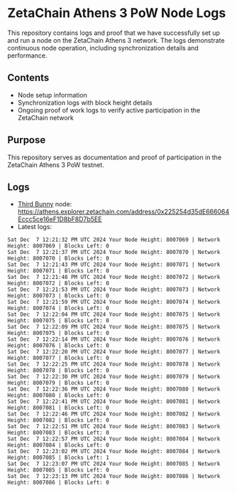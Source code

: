 # ZetaChain Athens 3 PoW Node Logs
This repository contains logs and proof that we have successfully set up and run a node on the ZetaChain Athens 3 network. The logs demonstrate continuous node operation, including synchronization details and performance.

## Contents
- Node setup information
- Synchronization logs with block height details
- Ongoing proof of work logs to verify active participation in the ZetaChain network

## Purpose
This repository serves as documentation and proof of participation in the ZetaChain Athens 3 PoW testnet.

## Logs

- [Third Bunny](https://thirdbunny.xyz/) node: https://athens.explorer.zetachain.com/address/0x225254d35dE666064Eccc5ce16eF1D8bF8D7b5EE
- Latest logs:
```
Sat Dec  7 12:21:32 PM UTC 2024 Your Node Height: 8007069 | Network Height: 8007069 | Blocks Left: 0
Sat Dec  7 12:21:37 PM UTC 2024 Your Node Height: 8007070 | Network Height: 8007070 | Blocks Left: 0
Sat Dec  7 12:21:43 PM UTC 2024 Your Node Height: 8007071 | Network Height: 8007071 | Blocks Left: 0
Sat Dec  7 12:21:48 PM UTC 2024 Your Node Height: 8007072 | Network Height: 8007072 | Blocks Left: 0
Sat Dec  7 12:21:53 PM UTC 2024 Your Node Height: 8007073 | Network Height: 8007073 | Blocks Left: 0
Sat Dec  7 12:21:59 PM UTC 2024 Your Node Height: 8007074 | Network Height: 8007074 | Blocks Left: 0
Sat Dec  7 12:22:04 PM UTC 2024 Your Node Height: 8007075 | Network Height: 8007075 | Blocks Left: 0
Sat Dec  7 12:22:09 PM UTC 2024 Your Node Height: 8007075 | Network Height: 8007075 | Blocks Left: 0
Sat Dec  7 12:22:14 PM UTC 2024 Your Node Height: 8007076 | Network Height: 8007076 | Blocks Left: 0
Sat Dec  7 12:22:20 PM UTC 2024 Your Node Height: 8007077 | Network Height: 8007077 | Blocks Left: 0
Sat Dec  7 12:22:25 PM UTC 2024 Your Node Height: 8007078 | Network Height: 8007078 | Blocks Left: 0
Sat Dec  7 12:22:30 PM UTC 2024 Your Node Height: 8007079 | Network Height: 8007079 | Blocks Left: 0
Sat Dec  7 12:22:36 PM UTC 2024 Your Node Height: 8007080 | Network Height: 8007080 | Blocks Left: 0
Sat Dec  7 12:22:41 PM UTC 2024 Your Node Height: 8007081 | Network Height: 8007081 | Blocks Left: 0
Sat Dec  7 12:22:46 PM UTC 2024 Your Node Height: 8007082 | Network Height: 8007082 | Blocks Left: 0
Sat Dec  7 12:22:51 PM UTC 2024 Your Node Height: 8007083 | Network Height: 8007083 | Blocks Left: 0
Sat Dec  7 12:22:57 PM UTC 2024 Your Node Height: 8007084 | Network Height: 8007084 | Blocks Left: 0
Sat Dec  7 12:23:02 PM UTC 2024 Your Node Height: 8007084 | Network Height: 8007085 | Blocks Left: 1
Sat Dec  7 12:23:07 PM UTC 2024 Your Node Height: 8007085 | Network Height: 8007085 | Blocks Left: 0
Sat Dec  7 12:23:13 PM UTC 2024 Your Node Height: 8007086 | Network Height: 8007086 | Blocks Left: 0
```
